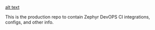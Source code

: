 [alt text](zephyrci_ww39.png "zephyr CI block diagram WW39 2019")

This is the production repo to contain Zephyr DevOPS CI integrations, configs, and other info. 